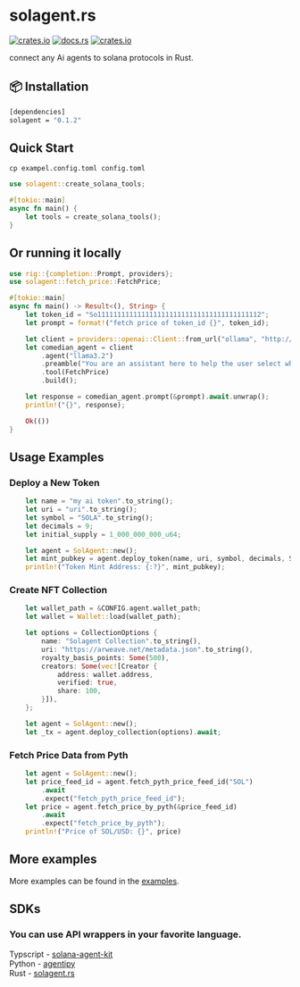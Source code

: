# solagent.rs   
  [<img alt="crates.io" src="https://img.shields.io/crates/v/solagent?style=for-the-badge&logo=rust">](https://crates.io/crates/solagent)
  [<img alt="docs.rs" src="https://img.shields.io/docsrs/solagent?style=for-the-badge&logo=docs.rs">](https://docs.rs/solagent)
  [<img alt="crates.io" src="https://img.shields.io/crates/d/solagent?style=for-the-badge&logo=rust">](https://crates.io/crates/solagent)
  
connect any Ai agents to solana protocols in Rust.

## 📦 Installation

```bash
[dependencies]
solagent = "0.1.2"
```

## Quick Start
```shell
cp exampel.config.toml config.toml
```
```rust
use solagent::create_solana_tools;

#[tokio::main]
async fn main() {
    let tools = create_solana_tools();
}
```
## Or running it locally
```rust
use rig::{completion::Prompt, providers};
use solagent::fetch_price::FetchPrice;

#[tokio::main]
async fn main() -> Result<(), String> {
    let token_id = "So11111111111111111111111111111111111111112";
    let prompt = format!("fetch price of token_id {}", token_id);

    let client = providers::openai::Client::from_url("ollama", "http://localhost:11434/v1");
    let comedian_agent = client
        .agent("llama3.2")
        .preamble("You are an assistant here to help the user select which tool is most appropriate to perform operations.")
        .tool(FetchPrice)
        .build();

    let response = comedian_agent.prompt(&prompt).await.unwrap();
    println!("{}", response);

    Ok(())
}
```

## Usage Examples
### Deploy a New Token
```rust
    let name = "my ai token".to_string();
    let uri = "uri".to_string();
    let symbol = "SOLA".to_string();
    let decimals = 9;
    let initial_supply = 1_000_000_000_u64;

    let agent = SolAgent::new();
    let mint_pubkey = agent.deploy_token(name, uri, symbol, decimals, Some(initial_supply)).await;
    println!("Token Mint Address: {:?}", mint_pubkey);
```

### Create NFT Collection
```rust
    let wallet_path = &CONFIG.agent.wallet_path;
    let wallet = Wallet::load(wallet_path);

    let options = CollectionOptions {
        name: "Solagent Collection".to_string(),
        uri: "https://arweave.net/metadata.json".to_string(),
        royalty_basis_points: Some(500),
        creators: Some(vec![Creator {
            address: wallet.address,
            verified: true,
            share: 100,
        }]),
    };

    let agent = SolAgent::new();
    let _tx = agent.deploy_collection(options).await;
```

### Fetch Price Data from Pyth
```rust
    let agent = SolAgent::new();
    let price_feed_id = agent.fetch_pyth_price_feed_id("SOL")
        .await
        .expect("fetch_pyth_price_feed_id");
    let price = agent.fetch_price_by_pyth(&price_feed_id)
        .await
        .expect("fetch_price_by_pyth");
    println!("Price of SOL/USD: {}", price)
```

## More examples
More examples can be found in the [examples](examples/).  

## SDKs
### You can use API wrappers in your favorite language.
Typscript - [solana-agent-kit](https://github.com/sendaifun/solana-agent-kit)  
Python - [agentipy](https://github.com/niceberginc/agentipy)  
Rust - [solagent.rs](https://github.com/zTgx/solagent.rs)